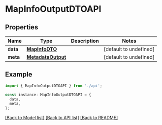 # MapInfoOutputDTOAPI

## Properties

| Name     | Type                                    | Description | Notes                  |
| -------- | --------------------------------------- | ----------- | ---------------------- |
| **data** | [**MapInfoDTO**](MapInfoDTO.md)         |             | [default to undefined] |
| **meta** | [**MetadataOutput**](MetadataOutput.md) |             | [default to undefined] |

## Example

```typescript
import { MapInfoOutputDTOAPI } from './api';

const instance: MapInfoOutputDTOAPI = {
  data,
  meta,
};
```

[[Back to Model list]](../README.md#documentation-for-models) [[Back to API list]](../README.md#documentation-for-api-endpoints) [[Back to README]](../README.md)
